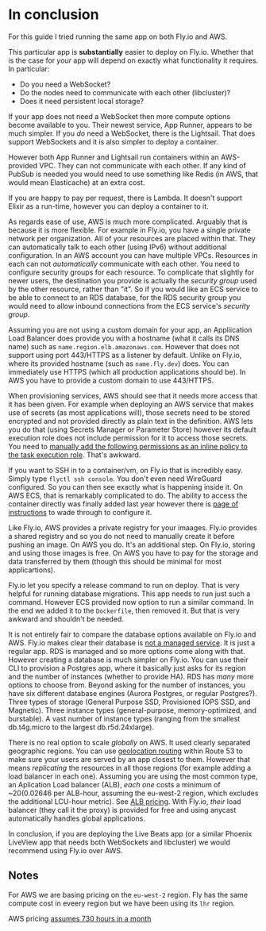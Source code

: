 # In conclusion

For this guide I tried running the same app on both Fly.io and AWS.

This particular app is **substantially** easier to deploy on Fly.io. Whether that is the case for _your_ app will depend on exactly what functionality it requires. In particular:

- Do you need a WebSocket?
- Do the nodes need to communicate with each other (libcluster)?
- Does it need persistent local storage?

If your app does not need a WebSocket then more compute options become available to you. Their newest service, App Runner, appears to be much simpler. If you _do_ need a WebSocket, there is the Lightsail. That does support WebSockets and it is also simpler to deploy a container.

However both App Runner and Lightsail run containers within an AWS-provided VPC. They can not communicate with each other. If any kind of PubSub is needed you would need to use something like Redis (in AWS, that would mean Elasticache) at an extra cost.

If you are happy to pay per request, there is Lambda. It doesn't support Elixir as a run-time, however you can deploy a container to it.

As regards ease of use, AWS is much more complicated. Arguably that is because it is more flexible. For example in Fly.io, you have a single private network per organization. All of your resources are placed within that. They can automatically talk to each other (using IPv6) without additional configuration. In an AWS account you can have multiple VPCs. Resources in each can not _automatically_ communicate with each other. You need to configure security groups for each resource. To complicate that slightly for newer users, the destination you provide is actually the _security group_ used by the other resource, rather than "it". So if you would like an ECS service to be able to connect to an RDS database, for the RDS security group you would need to allow inbound connections from the ECS service's _security group_.

Assuming you are not using a custom domain for your app, an Appliication Load Balancer does provide you with a hostname (what it calls its DNS name) such as `name.region.elb.amazonaws.com`. However that does not support using port 443/HTTPS as a listener by default. Unlike on Fly.io, where its provided hostname (such as `name.fly.dev`) does. You can immediately use HTTPS (which all production applications should be). In AWS you have to provide a custom domain to use 443/HTTPS.

When provisioning services, AWS should see that it needs more access that it has been given. For example when deploying an AWS service that makes use of secrets (as most applications will), those secrets need to be stored encrypted and not provided directly as plain text in the definition. AWS lets you do that (using Secrets Manager or Parameter Store) however its default execution role does not include permission for it to access those secrets. You need to [manually add the following permissions as an inline policy to the task execution role](https://docs.aws.amazon.com/AmazonECS/latest/developerguide/task_execution_IAM_role.html). That's awkward.

If you want to SSH in to a container/vm, on Fly.io that is incredibly easy. Simply type `flyctl ssh console`. You don't even need WireGuard configured. So you can then see exactly what is happening inside it. On AWS ECS, that is remarkably complicated to do. The ability to access the container directly was finally added last year however there is [page of instructions](https://aws.amazon.com/blogs/containers/new-using-amazon-ecs-exec-access-your-containers-fargate-ec2/) to wade through to configure it.

Like Fly.io, AWS provides a private registry for your imaages. Fly.io provides a shared registry and so you do not need to manually create it before pushing an image. On AWS you do. It's an additional step. On Fly.io, storing and using those images is free. On AWS you have to pay for the storage and data transferred by them (though this should be minimal for most applicartions).

Fly.io let you specify a release command to run on deploy. That is very helpful for running database migrations. This app needs to run just such a command. However ECS provided now option to run a similar command. In the end we added it to the `Dockerfile`, then removed it. But that is very awkward and shouldn't be needed.

It is not entirely fair to compare the database options available on Fly.io and AWS. Fly.io makes clear their database is [not a managed service](https://fly.io/docs/postgres/getting-started/what-you-should-know/). It is just a regular app. RDS is managed and so more options come along with that. However creating a database is much simpler on Fly.io. You can use their CLI to provision a Postgres app, where it basically just asks for its region and the number of instances (whether to provide HA). RDS has _many_ more options to choose from. Beyond asking for the number of instances, you have six different database engines (Aurora Postgres, or regular Postgres?). Three types of storage (General Purpose SSD, Provisioned IOPS SSD, and Magnetic). Three instance types (general-purpose, memory-optimized, and burstable). A vast number of instance types (ranging from the smallest db.t4g.micro to the largest db.r5d.24xlarge).

There is no real option to scale _globally_ on AWS. It used clearly separated geographic regions. You can use [geolocation routing](https://docs.aws.amazon.com/Route53/latest/DeveloperGuide/routing-policy-geo.html) within Route 53 to make sure your users are served by an app closest to them. However that means _replicating_ the resources in all those regions (for example adding a load balancer in each one). Assuming you are using the most common type, an Aplication Load balancer (ALB), _each one_ costs a minimum of ~$20 ($0.02646 per ALB-hour, assuming the eu-west-2 region, which excludes the additional LCU-hour metric). See [ALB pricing](https://aws.amazon.com/elasticloadbalancing/pricing/?nc=sn&loc=3). With Fly.io, _their_ load balancer (they call it the proxy) is provided for free and using anycast automatically handles global applications.

In conclusion, if you are deploying the Live Beats app (or a similar Phoenix LiveView app that needs both WebSockets and libcluster) we would recommend using Fly.io over AWS.

## Notes

For AWS we are basing pricing on the `eu-west-2` region. Fly has the same compute cost in eveery region but we have been using its `lhr` region.

AWS pricing [assumes 730 hours in a month](https://aws.amazon.com/calculator/calculator-assumptions/)
